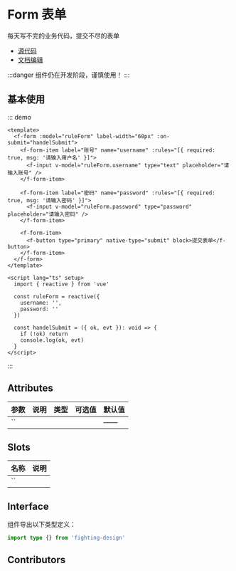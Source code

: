 # Form 表单

每天写不完的业务代码，提交不尽的表单

- [源代码](https://github.com/FightingDesign/fighting-design/tree/master/packages/fighting-design/form)
- [文档编辑](https://github.com/FightingDesign/fighting-design/blob/master/docs/docs/components/form.md)

:::danger
组件仍在开发阶段，谨慎使用！
:::

## 基本使用

::: demo

```vue
<template>
  <f-form :model="ruleForm" label-width="60px" :on-submit="handelSubmit">
    <f-form-item label="账号" name="username" :rules="[{ required: true, msg: '请输入用户名' }]">
      <f-input v-model="ruleForm.username" type="text" placeholder="请输入账号" />
    </f-form-item>

    <f-form-item label="密码" name="password" :rules="[{ required: true, msg: '请输入密码' }]">
      <f-input v-model="ruleForm.password" type="password" placeholder="请输入密码" />
    </f-form-item>

    <f-form-item>
      <f-button type="primary" native-type="submit" block>提交表单</f-button>
    </f-form-item>
  </f-form>
</template>

<script lang="ts" setup>
  import { reactive } from 'vue'

  const ruleForm = reactive({
    username: '',
    password: ''
  })

  const handelSubmit = ({ ok, evt }): void => {
    if (!ok) return
    console.log(ok, evt)
  }
</script>
```

:::

## Attributes

| 参数 | 说明 | 类型 | 可选值 | 默认值 |
| ---- | ---- | ---- | ------ | ------ |
| ``   |      |      |        | ——     |

## Slots

| 名称 | 说明 |
| ---- | ---- |
| ``   |      |

## Interface

组件导出以下类型定义：

```ts
import type {} from 'fighting-design'
```

## Contributors

<a href="https://github.com/Tyh2001" target="_blank">
  <f-avatar round src="https://avatars.githubusercontent.com/u/73180970?v=4" />
</a>
